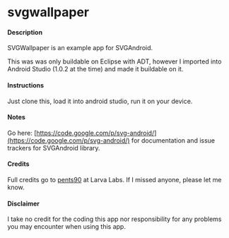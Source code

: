 # svgwallpaper

#### Description

SVGWallpaper is an example app for SVGAndroid. 

This was was only buildable on Eclipse with ADT, however I imported into Android Studio (1.0.2 at the time) and made it buildable on it.

#### Instructions

Just clone this, load it into android studio, run it on your device.

#### Notes

Go here: [https://code.google.com/p/svg-android/](https://code.google.com/p/svg-android/)
for documentation and issue trackers for SVGAndroid library.

#### Credits

Full credits go to [pents90](https://github.com/pents90) at Larva Labs. If I missed anyone, please let me know.

#### Disclaimer

I take no credit for the coding this app nor responsibility for any problems you may encounter when using this app.




